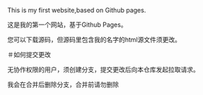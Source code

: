 This is my first website,based on Github pages.

这是我的第一个网站，基于Github Pages。

您可以下载源码，但源码里包含我的名字的html源文件须更改。

＃如何提交更改

无协作权限的用户，须创建分支，提交更改后向本仓库发起拉取请求。

我会在合并后删除分支，合并前请勿删除